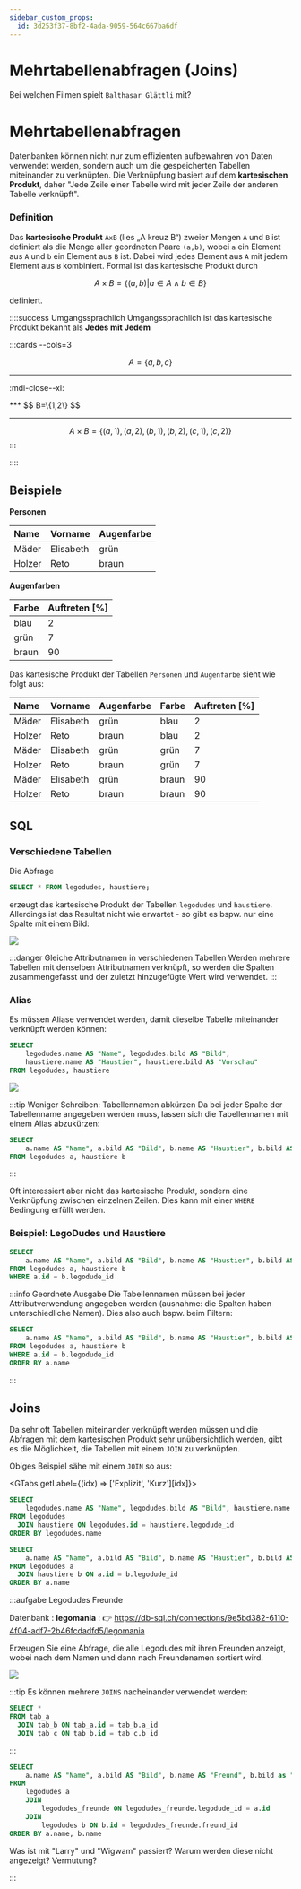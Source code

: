 ```yaml
---
sidebar_custom_props:
  id: 3d253f37-8bf2-4ada-9059-564c667ba6df
---
```

# Mehrtabellenabfragen (Joins)

Bei welchen Filmen spielt `Balthasar Glättli` mit? 



# Mehrtabellenabfragen

Datenbanken können nicht nur zum effizienten aufbewahren von Daten verwendet werden, sondern auch um die gespeicherten Tabellen miteinander zu verknüpfen. Die Verknüpfung basiert auf dem **kartesischen Produkt**, daher "Jede Zeile einer Tabelle wird mit jeder Zeile der anderen Tabelle verknüpft".


### Definition
Das **kartesische Produkt** `AxB` (lies „A kreuz B“) zweier Mengen `A` und `B` ist definiert als die Menge aller geordneten Paare `(a,b)`, wobei `a` ein Element aus `A` und `b` ein Element aus `B` ist. Dabei wird jedes Element aus `A` mit jedem Element aus `B` kombiniert. Formal ist das kartesische Produkt durch

$$
A\times B=\{(a,b)|a\in A\land b\in B\}
$$

definiert.

::::success Umgangssprachlich
Umgangssprachlich ist das kartesische Produkt bekannt als **Jedes mit Jedem**

:::cards --cols=3

$$
A=\{a,b,c\}
$$

***
<div style={{display: 'flex', justifyContent: 'center'}}>

:mdi-close--xl:
</div>
***
$$
B=\{1,2\}
$$

***

$$
A\times B=\{(a,1),(a,2),(b,1),(b,2),(c,1),(c,2)\}
$$
:::

::::

## Beispiele


__Personen__

<div className="slim compact left border">

| Name   | Vorname   | Augenfarbe |
|:-------|:----------|:-----------|
| Mäder  | Elisabeth | grün       |
| Holzer | Reto      | braun      |
</div>

__Augenfarben__

<div className="slim compact left border">

| Farbe | Auftreten [%] |
|:------|:--------------|
| blau  | 2             |
| grün  | 7             |
| braun | 90            |

</div>

Das kartesische Produkt der Tabellen `Personen` und `Augenfarbe` sieht wie folgt aus:

<div className="slim compact left border">

| Name   | Vorname   | Augenfarbe | Farbe | Auftreten  [%] |
|:-------|:----------|:-----------|:------|:---------------|
| Mäder  | Elisabeth | grün       | blau  | 2              |
| Holzer | Reto      | braun      | blau  | 2              |
| Mäder  | Elisabeth | grün       | grün  | 7              |
| Holzer | Reto      | braun      | grün  | 7              |
| Mäder  | Elisabeth | grün       | braun | 90             |
| Holzer | Reto      | braun      | braun | 90             |

</div>

## SQL

### Verschiedene Tabellen

Die Abfrage

```sql
SELECT * FROM legodudes, haustiere;
```
erzeugt das kartesische Produkt der Tabellen `legodudes` und `haustiere`. Allerdings ist das Resultat nicht wie erwartet - so gibt es bspw. nur eine Spalte mit einem Bild:

![](images/sql-no-alias-cartesian-query.png)

:::danger Gleiche Attributnamen in verschiedenen Tabellen
Werden mehrere Tabellen mit denselben Attributnamen verknüpft, so werden die Spalten zusammengefasst und der zuletzt hinzugefügte Wert wird verwendet.
:::

### Alias
Es müssen Aliase verwendet werden, damit dieselbe Tabelle miteinander verknüpft werden können:
```sql
SELECT 
    legodudes.name AS "Name", legodudes.bild AS "Bild", 
    haustiere.name AS "Haustier", haustiere.bild AS "Vorschau" 
FROM legodudes, haustiere
```

![](images/sql-alias-cartesian-query.png)

:::tip Weniger Schreiben: Tabellennamen abkürzen
Da bei jeder Spalte der Tabellenname angegeben werden muss, lassen sich die Tabellennamen mit einem Alias abzukürzen:

```sql
SELECT 
    a.name AS "Name", a.bild AS "Bild", b.name AS "Haustier", b.bild AS "Vorschau" 
FROM legodudes a, haustiere b
```
:::


Oft interessiert aber nicht das kartesische Produkt, sondern eine Verknüpfung zwischen einzelnen Zeilen. Dies kann mit einer `WHERE` Bedingung erfüllt werden.
### Beispiel: LegoDudes und Haustiere

```sql
SELECT 
    a.name AS "Name", a.bild AS "Bild", b.name AS "Haustier", b.bild AS "Vorschau" 
FROM legodudes a, haustiere b
WHERE a.id = b.legodude_id
```

:::info Geordnete Ausgabe
Die Tabellennamen müssen bei jeder Attributverwendung angegeben werden (ausnahme: die Spalten haben unterschiedliche Namen). Dies also auch bspw. beim Filtern:

```sql
SELECT 
    a.name AS "Name", a.bild AS "Bild", b.name AS "Haustier", b.bild AS "Vorschau" 
FROM legodudes a, haustiere b
WHERE a.id = b.legodude_id
ORDER BY a.name
```
:::



## Joins

Da sehr oft Tabellen miteinander verknüpft werden müssen und die Abfragen mit dem kartesischen Produkt sehr unübersichtlich werden, gibt es die Möglichkeit, die Tabellen mit einem `JOIN` zu verknüpfen.

Obiges Beispiel sähe mit einem `JOIN` so aus:

<GTabs getLabel={(idx) => ['Explizit', 'Kurz'][idx]}>

```sql
SELECT 
    legodudes.name AS "Name", legodudes.bild AS "Bild", haustiere.name AS "Haustier", haustiere.bild AS "Vorschau" 
FROM legodudes
  JOIN haustiere ON legodudes.id = haustiere.legodude_id
ORDER BY legodudes.name
```

```sql
SELECT 
    a.name AS "Name", a.bild AS "Bild", b.name AS "Haustier", b.bild AS "Vorschau" 
FROM legodudes a
  JOIN haustiere b ON a.id = b.legodude_id
ORDER BY a.name
```

</GTabs>

:::aufgabe Legodudes Freunde
<Answer type="state" webKey="0408cad3-a23a-42d0-861a-c4ed127eab7a" />

Datenbank
: __legomania__
: 👉 https://db-sql.ch/connections/9e5bd382-6110-4f04-adf7-2b46fcdadfd5/legomania

Erzeugen Sie eine Abfrage, die alle Legodudes mit ihren Freunden anzeigt, wobei nach dem Namen und dann nach Freundenamen sortiert wird.


![](images/join-legodudes-freunde.png)

:::tip
Es können mehrere `JOINS` nacheinander verwendet werden:

```sql
SELECT *
FROM tab_a
  JOIN tab_b ON tab_a.id = tab_b.a_id
  JOIN tab_c ON tab_b.id = tab_c.b_id
```
:::

<Answer type="text" webKey="18c78d4f-3658-4155-a2a9-310457938048" monospace />

<Solution webKey="c046c3cb-bd5e-48e2-b0e9-fbe9487a3980">

```sql
SELECT
    a.name AS "Name", a.bild AS "Bild", b.name AS "Freund", b.bild as "Freund Bild"
FROM
    legodudes a
    JOIN
        legodudes_freunde ON legodudes_freunde.legodude_id = a.id
    JOIN
        legodudes b ON b.id = legodudes_freunde.freund_id
ORDER BY a.name, b.name
```
</Solution>

Was ist mit "Larry" und "Wigwam" passiert? Warum werden diese nicht angezeigt? Vermutung?

<Answer type="text" webKey="95f370c5-8cbb-408a-996f-dbd7e98a4f25" />
:::
